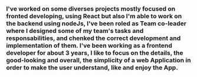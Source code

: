 ### I've worked on some diverses projects mostly focused on fronted developing, using React but also I'm able to work on the backend using nodeJs, I've been roled as Team co-leader where I designed some of my team's tasks and responsabilities, and chenked the correct development and implementation of them. I've been working as a frontend developer for about 3 years, I like to focus on the details, the good-looking and overall, the simplicity of a web Application in order to make the user understand, like and enjoy the App.

<!--
I've worked on some diverses projects mostly focused on fronted developing, using React but also I'm able to work on the backend using nodeJs, I've been roled as Team co-leader where I designed some of my team's tasks and responsabilities, and chenked the correct development and implementation of them. I've been working as a frontend developer for about 3 years, I like to focus on the details, the good-looking and overall, the simplicity of a web Application in order to make the user understand, like and enjoy the App.
-->
